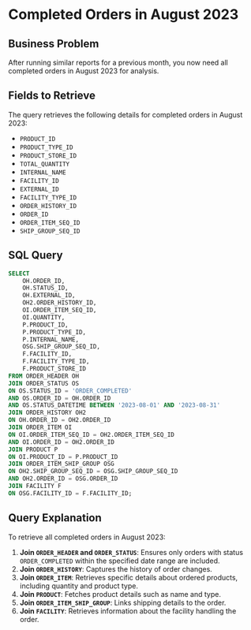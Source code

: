 # Completed Orders in August 2023

## Business Problem

After running similar reports for a previous month, you now need all completed orders in August 2023 for analysis.

## Fields to Retrieve

The query retrieves the following details for completed orders in August 2023:

- `PRODUCT_ID`
- `PRODUCT_TYPE_ID`
- `PRODUCT_STORE_ID`
- `TOTAL_QUANTITY`
- `INTERNAL_NAME`
- `FACILITY_ID`
- `EXTERNAL_ID`
- `FACILITY_TYPE_ID`
- `ORDER_HISTORY_ID`
- `ORDER_ID`
- `ORDER_ITEM_SEQ_ID`
- `SHIP_GROUP_SEQ_ID`

## SQL Query

```sql
SELECT 
    OH.ORDER_ID,
    OH.STATUS_ID,
    OH.EXTERNAL_ID,
    OH2.ORDER_HISTORY_ID,
    OI.ORDER_ITEM_SEQ_ID,
    OI.QUANTITY,
    P.PRODUCT_ID,
    P.PRODUCT_TYPE_ID,
    P.INTERNAL_NAME,
    OSG.SHIP_GROUP_SEQ_ID,
    F.FACILITY_ID,
    F.FACILITY_TYPE_ID,
    F.PRODUCT_STORE_ID
FROM ORDER_HEADER OH
JOIN ORDER_STATUS OS
ON OS.STATUS_ID = 'ORDER_COMPLETED'
AND OS.ORDER_ID = OH.ORDER_ID
AND OS.STATUS_DATETIME BETWEEN '2023-08-01' AND '2023-08-31'
JOIN ORDER_HISTORY OH2
ON OH.ORDER_ID = OH2.ORDER_ID
JOIN ORDER_ITEM OI
ON OI.ORDER_ITEM_SEQ_ID = OH2.ORDER_ITEM_SEQ_ID
AND OI.ORDER_ID = OH2.ORDER_ID
JOIN PRODUCT P
ON OI.PRODUCT_ID = P.PRODUCT_ID
JOIN ORDER_ITEM_SHIP_GROUP OSG
ON OH2.SHIP_GROUP_SEQ_ID = OSG.SHIP_GROUP_SEQ_ID
AND OH2.ORDER_ID = OSG.ORDER_ID
JOIN FACILITY F
ON OSG.FACILITY_ID = F.FACILITY_ID;
```

## Query Explanation

To retrieve all completed orders in August 2023:

1. **Join `ORDER_HEADER` and `ORDER_STATUS`**: Ensures only orders with status `ORDER_COMPLETED` within the specified date range are included.
2. **Join `ORDER_HISTORY`**: Captures the history of order changes.
3. **Join `ORDER_ITEM`**: Retrieves specific details about ordered products, including quantity and product type.
4. **Join `PRODUCT`**: Fetches product details such as name and type.
5. **Join `ORDER_ITEM_SHIP_GROUP`**: Links shipping details to the order.
6. **Join `FACILITY`**: Retrieves information about the facility handling the order.
